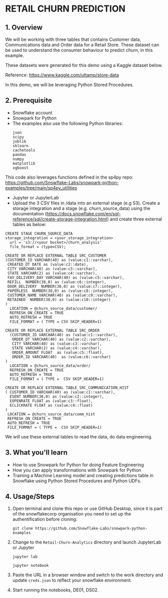 # RETAIL CHURN PREDICTION 

## 1. Overview
We will be working with three tables that contains Customer data, Communications data and Order data for a Retail Store. These dataset can be used to understand the consumer behaviour to predict churn, in this example.

These datasets were generated for this demo using a Kaggle dataset below.

Reference: https://www.kaggle.com/uttamp/store-data

In this demo, we will be leveraging Python Stored Procedures.

## 2. Prerequisite

* Snowflake account
* Snowpark for Python
* The examples also use the following Python libraries:
   ```
   json
   scipy
   joblib
   sklearn
   cachetools
   pandas
   numpy
   matplotlib
   xgboost
  
   ```
This code also leverages functions defined in the sp4py repo: https://github.com/Snowflake-Labs/snowpark-python-examples/tree/main/sp4py_utilities

* Jupyter or JupyterLab
* Upload the 3 CSV files in /data into an external stage (e.g S3). Create a storage integration and a stage (e.g. churn_source_data) using the documentation (https://docs.snowflake.com/en/sql-reference/sql/create-storage-integration.html)  and create three external tables as below:

```
CREATE STAGE CHURN_SOURCE_DATA 
storage_integration = <your_storage_integration>
  url = 's3://<your bucket>/churn_analysis'
  file_format = (type=CSV);
 ```

```
CREATE OR REPLACE EXTERNAL TABLE SRC_CUSTOMER 
(CUSTOMER_ID VARCHAR(40) as (value:c1::varchar), 
 CREATED_DT DATE as (value:c2::date), 
 CITY VARCHAR(40) as (value:c3::varchar), 
 STATE VARCHAR(2) as (value:c4::varchar), 
 FAV_DELIVERY_DAY VARCHAR(40) as (value:c5::varchar), 
 REFILL  NUMBER(38,0) as (value:c6::integer), 
 DOOR_DELIVERY  NUMBER(38,0) as (value:c7::integer), 
 PAPERLESS  NUMBER(38,0) as (value:c8::integer), 
 CUSTOMER_NAME VARCHAR(40) as (value:c9::varchar),  
 RETAINED  NUMBER(38,0) as (value:c10::integer) 
) 
  LOCATION = @churn_source_data/customer/ 
  REFRESH_ON_CREATE = TRUE 
  AUTO_REFRESH = TRUE 
  FILE_FORMAT = ( TYPE = CSV SKIP_HEADER=1)
  ```
```
CREATE OR REPLACE EXTERNAL TABLE SRC_ORDER 
  (CUSTOMER_ID VARCHAR(40) as (value:c1::varchar), 
   ORDER_DT VARCHAR(40) as (value:c2::varchar), 
   CITY VARCHAR(40) as (value:c3::varchar), 
   STATE VARCHAR(2) as (value:c4::varchar), 
   ORDER_AMOUNT FLOAT  as (value:c5::float), 
   ORDER_ID VARCHAR(40)  as (value:c6::varchar) 
) 
  LOCATION = @churn_source_data/order/ 
  REFRESH_ON_CREATE = TRUE 
  AUTO_REFRESH = TRUE 
  FILE_FORMAT = ( TYPE =  CSV SKIP_HEADER=1) 
 ``` 
 ```
CREATE OR REPLACE EXTERNAL TABLE SRC_COMMUNICATION_HIST 
 ( CUSTOMER_ID VARCHAR(40) as (value:c1::varchar), 
   ESENT NUMBER(38,0) as (value:c2::integer), 
   EOPENRATE FLOAT as (value:c3::float), 
   ECLICKRATE FLOAT as (value:c4::float) 
)
  LOCATION = @churn_source_data/comm_hist 
  REFRESH_ON_CREATE = TRUE 
  AUTO_REFRESH = TRUE 
  FILE_FORMAT = ( TYPE =  CSV SKIP_HEADER=1) 
  ```
  
  We will use these external tables to read the data, do data engineering.

## 3. What you'll learn

* How to use Snowpark for Python for doing Feature Engineering
* How you can apply transformations with Snowpark for Python
* Training a Machine Learning model and creating predictions table in Snowflake using Python Stored Procedures and Python UDFs. 

## 4. Usage/Steps

1. Open terminal and clone this repo or use GitHub Desktop, since it is part of the snowflakecorp organisation you need to set up the authentification before cloning: 

    `git clone https://github.com/Snowflake-Labs/snowpark-python-examples`

2. Change to the `Retail-Churn-Analytics` directory and launch  JupyterLab or Jupyter

    `jupyter lab`
    
    `jupyter notebook`

3. Paste the URL in a browser window and switch to the work directory and update `creds.json` to reflect your snowflake environment.
4. Start running the notebooks, DE01, DS02.

 




